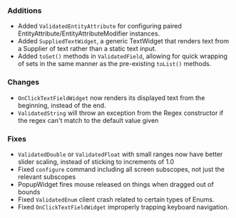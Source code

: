 ### Additions
* Added `ValidatedEntityAttribute` for configuring paired EntityAttribute/EntityAttributeModifier instances.
* Added `SuppliedTextWidget`, a generic TextWidget that renders text from a Supplier of text rather than a static text input.
* Added `toSet()` methods in `ValidatedField`, allowing for quick wrapping of sets in the same manner as the pre-existing `toList()` methods.

### Changes
* `OnClickTextFieldWidget` now renders its displayed text from the beginning, instead of the end.
* `ValidatedString` will throw an exception from the Regex constructor if the regex can't match to the default value given

### Fixes
* `ValidatedDouble` or `ValidatedFloat` with small ranges now have better slider scaling, instead of sticking to increments of 1.0
* Fixed `configure` command including all screen subscopes, not just the relevant subscopes
* PopupWidget fires mouse released on things when dragged out of bounds
* Fixed `ValidatedEnum` client crash related to certain types of Enums.
* Fixed `OnClickTextFieldWidget` improperly trapping keyboard navigation.